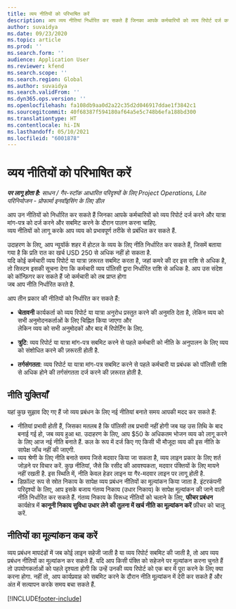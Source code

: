```yaml
---
title: व्यय नीतियों को परिभाषित करें
description: आप व्यय नीतियां निर्धारित कर सकते हैं जिनका आपके कर्मचारियों को व्यय रिपोर्ट दर्ज करने और यात्रा मांग-पत्र दर्ज करने और सबमिट करने के दौरान पालन करना चाहिए.
author: suvaidya
ms.date: 09/23/2020
ms.topic: article
ms.prod: ''
ms.search.form: ''
audience: Application User
ms.reviewer: kfend
ms.search.scope: ''
ms.search.region: Global
ms.author: suvaidya
ms.search.validFrom: ''
ms.dyn365.ops.version: ''
ms.openlocfilehash: fa108db9aa0d2a22c35d2d046917ddae1f3842c1
ms.sourcegitcommit: 40f68387f594180af64a5e5c748b6efa188bd300
ms.translationtype: HT
ms.contentlocale: hi-IN
ms.lasthandoff: 05/10/2021
ms.locfileid: "6001878"
---
```

# <a name="define-expense-policies"></a>व्यय नीतियों को परिभाषित करें

_**पर लागू होता है:** साधन / गैर-स्टॉक आधारित परिदृश्यों के लिए Project Operations, Lite परिनियोजन - प्रोफार्मा इनवॉइसिंग के लिए डील_

आप उन नीतियों को निर्धारित कर सकते हैं जिनका आपके कर्मचारियों को व्यय रिपोर्ट दर्ज करने और यात्रा मांग-पत्र को दर्ज करने और सबमिट करने के दौरान पालन करना चाहिए.         
व्यय नीतियों को लागू करके आप व्यय को प्रभावपूर्ण तरीके से प्रबंधित कर सकते हैं.         

उदाहरण के लिए, आप न्यूयॉर्क शहर में होटल के व्यय के लिए नीति निर्धारित कर सकते हैं, जिसमें बताया गया है कि प्रति रात का खर्च USD 250 से अधिक नहीं हो सकता है.       
यदि कोई कर्मचारी व्यय रिपोर्ट या यात्रा ज़रूरत सबमिट करता है, जहां कमरे की दर इस राशि से अधिक है,         
तो सिस्टम इसकी सूचना देगा कि कर्मचारी व्यय पॉलिसी द्वारा निर्धारित राशि से अधिक है. आप उस संदेश को कॉन्फ़िगर कर सकते हैं जो कर्मचारी को तब प्राप्त होगा        
जब आप नीति निर्धारित करते है.      
        
आप तीन प्रकार की नीतियों को निर्धारित कर सकते हैं:         
        
- **चेतावनी** कार्यकर्ता को व्यय रिपोर्ट या यात्रा अनुरोध प्रस्तुत करने की अनुमति देता है, लेकिन व्यय को सभी अनुमोदनकर्ताओं के लिए चिह्नित किया जाएगा और         
  लेकिन व्यय को सभी अनुमोदकों और बाद में रिपोर्टिंग के लिए.        

- **त्रुटि**: व्यय रिपोर्ट या यात्रा मांग-पत्र सबमिट करने से पहले कर्मचारी को नीति के अनुपालन के लिए व्यय को संशोधित करने की ज़रूरती होती है.        
 
 - **तर्गसंगतता**: व्यय रिपोर्ट या यात्रा मांग-पत्र सबमिट करने से पहले कर्मचारी या प्रबंधक को पॉलिसी राशि से अधिक होने की तर्गसंगतता दर्ज करने की ज़रूरत होती है.        

## <a name="policy-tips"></a>नीति युक्तियाँ
यहां कुछ सुझाव दिए गए हैं जो व्यय प्रबंधन के लिए नई नीतियां बनाते समय आपकी मदद कर सकते हैं: 

- नीतियां प्रभावी होती हैं, जिसका मतलब है कि पॉलिसी तब प्रभावी नहीं होगी जब यह उस तिथि के बाद बनाई गई हो, जब व्यय हुआ था. उदाहरण के लिए, आप $50 के अधिकतम भोजन व्यय को लागू करने के लिए आज नई नीति बनाते हैं. कल के रूप में दर्ज किए गए किसी भी मौजूदा व्यय की इस नीति के सापेक्ष जाँच नहीं की जाएगी.
- व्यय श्रेणी के लिए नीति बनाते समय जिसे मदवार किया जा सकता है, व्यय लाइन प्रकार के लिए शर्त जोड़ने पर विचार करें. कुछ नीतियां, जैसे कि रसीद की आवश्यकता, मदवार पंक्तियों के लिए मायने नहीं रखती है. इस स्थिति में, नीति केवल हेडर लाइन या गैर-मदवार लाइन पर लागू होती है. 
- डिफ़ॉल्ट रूप से स्रोत निकाय के सापेक्ष व्यय प्रबंधन नीतियों का मूल्यांकन किया जाता है. इंटरकंपनी परिदृश्यों के लिए, आप इसके बजाय गंतव्य निकाय (उधार निकाय) के सापेक्ष मूल्यांकन की जाने वाली नीति निर्धारित कर सकते हैं. गंतव्य निकाय के विरूध्द नीतियों को चलाने के लिए, **फीचर प्रबंधन** कार्यक्षेत्र में **कानूनी निकाय सुविधा उधार लेने की तुलना में खर्च नीति का मूल्यांकन करें** फ़ीचर को चालू करें.

## <a name="when-to-evaluate-policies"></a>नीतियों का मूल्यांकन कब करें

व्यय प्रबंधन मापदंडों में जब कोई लाइन सहेजी जाती है या व्यय रिपोर्ट सबमिट की जाती है, तो आप व्यय प्रबंधन नीतियों का मूल्यांकन कर सकते हैं. यदि आप किसी पंक्ति को सहेजने पर मूल्यांकन करना चुनते हैं तो उपयोगकर्ताओं को पहले दृश्यता होगी कि उन्हें उनकी व्यय रिपोर्ट को एक बार में पूरा करने के लिए क्या करना होगा. नहीं तो, आप कार्यप्रवाह को सबमिट करने के दौरान नीति मूल्यांकन में देरी कर सकते हैं और अंत में सत्यापन करके समय बचा सकते हैं.


[!INCLUDE[footer-include](../includes/footer-banner.md)]